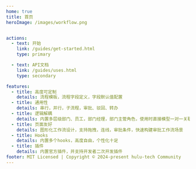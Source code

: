 ```yaml
---
home: true
title: 首页
heroImage: /images/workflow.png


actions:
  - text: 开始
    link: /guides/get-started.html
    type: primary

  - text: API文档
    link: /guides/uses.html
    type: secondary

features:
  - title: 高度可定制
    details: 流程模板，流程字段定义，字段默认值配置
  - title: 通用性
    details: 串行，并行，子流程，审批、驳回、转办
  - title: 逻辑解耦
    details: 内置多层级部门、员工，部门经理，部门主管角色，使用时直接模型一对一关联即可快速集成到应用
  - title: 页面友好
    details: 图形化工作流设计，支持拖拽，连线，审批条件，快速构建审批工作流场景
  - title: Hooks
    details: 内置多个hooks，高度自由，个性化十足
  - title: 插件
    details: 内置官方插件，并支持开发者二次开发插件
footer: MIT Licensed | Copyright © 2024-present hulu-tech Community
---
```


